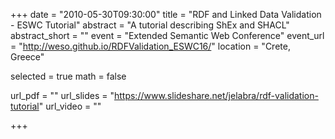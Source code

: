+++
date = "2010-05-30T09:30:00"
title = "RDF and Linked Data Validation - ESWC Tutorial"
abstract = "A tutorial describing ShEx and SHACL"
abstract_short = ""
event = "Extended Semantic Web Conference"
event_url = "http://weso.github.io/RDFValidation_ESWC16/"
location = "Crete, Greece"

selected = true
math = false

url_pdf = ""
url_slides = "https://www.slideshare.net/jelabra/rdf-validation-tutorial"
url_video = ""

+++

